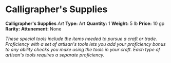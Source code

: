 # Calligrapher's Supplies

**Calligrapher's Supplies**
_Art_
**Type:** Art
**Quantity:** 1
**Weight:** 5 lb
**Price:** 10 gp
**Rarity:** 
**Attunement:** None

*These special tools include the items needed to pursue a craft or trade. Proficiency with a set of artisan's tools lets you add your proficiency bonus to any ability checks you make using the tools in your craft. Each type of artisan's tools requires a separate proficiency.*
